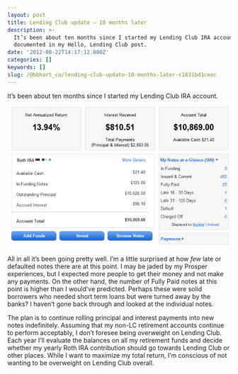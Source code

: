 ```yaml
---
layout: post
title: Lending Club update — 10 months later
description: >-
  It’s been about ten months since I started my Lending Club IRA account as
  documented in my Hello, Lending Club post.
date: '2012-08-22T14:17:12.000Z'
categories: []
keywords: []
slug: /@bbhart_ca/lending-club-update-10-months-later-c1631bd1ceec
---
```


It’s been about ten months since I started my Lending Club IRA account.

![](/assets/0__SXRNz9ti6vWif9lv.png)

All in all it’s been going pretty well. I’m a little surprised at how _few_ late or defaulted notes there are at this point. I may be jaded by my Prosper experiences, but I expected more people to get their money and not make any payments. On the other hand, the number of Fully Paid notes at this point is higher than I would’ve predicted. Perhaps these were solid borrowers who needed short term loans but were turned away by the banks? I haven’t gone back through and looked at the individual notes.

The plan is to continue rolling principal and interest payments into new notes indefinitely. Assuming that my non-LC retirement accounts continue to perform acceptably, I don’t foresee being overweight on Lending Club. Each year I’ll evaluate the balances on all my retirement funds and decide whether my yearly Roth IRA contribution should go towards Lending Club or other places. While I want to maximize my total return, I’m conscious of not wanting to be overweight on Lending Club overall.
